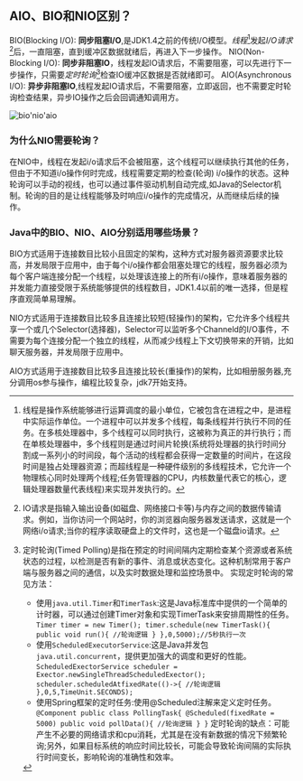 ## AIO、BIO和NIO区别？
BIO(Blocking I/O): **同步阻塞I/O**,是JDK1.4之前的传统I/O模型。*线程*[^2]发起*I/O请求*[^3]后，一直阻塞，直到缓冲区数据就绪后，再进入下一步操作。
NIO(Non-Blocking I/O): **同步非阻塞IO**，线程发起IO请求后，不需要阻塞，可以先进行下一步操作，只需要*定时轮询*[^1]检查IO缓冲区数据是否就绪即可。
AIO(Asynchronous I/O): **异步非阻塞IO**,线程发起IO请求后，不需要阻塞，立即返回，也不需要定时轮询检查结果，异步IO操作之后会回调通知调用方。

![bio'nio'aio](https://cdn.nlark.com/yuque/0/2024/png/5378072/1705133708567-49955e01-446a-4fef-b441-4356180eac5c.png?x-oss-process=image%2Fwatermark%2Ctype_d3F5LW1pY3JvaGVp%2Csize_22%2Ctext_SkFWQeWFq-iCoeaWh-ahow%3D%3D%2Ccolor_FFFFFF%2Cshadow_50%2Ct_80%2Cg_se%2Cx_10%2Cy_10)


### 为什么NIO需要轮询？
在NIO中，线程在发起i/o请求后不会被阻塞，这个线程可以继续执行其他的任务，但由于不知道i/o操作何时完成，线程需要定期的检查(轮询)
i/o操作的状态。这种轮询可以手动的视线，也可以通过事件驱动机制自动完成,如Java的Selector机制。轮询的目的是让线程能够及时响应i/o操作的完成情况，从而继续后续的操作。

### Java中的BIO、NIO、AIO分别适用哪些场景？
BIO方式适用于连接数目比较小且固定的架构，这种方式对服务器资源要求比较高，并发局限于应用中，由于每个i/o操作都会阻塞处理它的线程，服务器必须为每个客户端连接分配一个线程，以处理该连接上的所有i/o操作，意味着服务器的并发能力直接受限于系统能够提供的线程数目，JDK1.4以前的唯一选择，但是程序直观简单易理解。

NIO方式适用于连接数目比较多且连接比较短(轻操作)的架构，它允许多个线程共享一个或几个Selector(选择器)，Selector可以监听多个Channeld的I/O事件，不需要为每个连接分配一个独立的线程，从而减少线程上下文切换带来的开销，比如聊天服务器，并发局限于应用中。

AIO方式适用于连接数目比较多且连接比较长(重操作)的架构，比如相册服务器,充分调用os参与操作，编程比较复杂，jdk7开始支持。



[^1]:定时轮询(Timed Polling)是指在预定的时间间隔内定期检查某个资源或者系统状态的过程，以检测是否有新的事件、消息或状态变化。这种机制常用于客户端与服务器之间的通信，以及实时数据处理和监控场景中。
实现定时轮询的常见方法：
    - 使用`java.util.Timer`和`TimerTask`:这是Java标准库中提供的一个简单的计时器，可以通过创建Timer对象和实现TimerTask来安排周期性的任务。
    `Timer timer = new Timer();
    timer.schedule(new TimerTask(){
        public void run(){
            //轮询逻辑
        }
    },0,5000);//5秒执行一次`
    - 使用`ScheduledExecutorService`:这是Java并发包`java.util.concurrent`，提供更加强大的调度和更好的性能。
    `ScheduledExectorService scheduler = Exector.newSingleThreadScheduledExector();
    scheduler.scheduledAtfixedRate(()->{
        //轮询逻辑
    },0,5,TimeUnit.SECONDS);`
    - 使用Spring框架的定时任务:使用@Scheduled注解来定义定时任务。
    `@Component
    public class PollingTask{
        @Scheduled(fixedRate = 5000)
        public void pollData(){
            //轮询逻辑
        }
    }`
    定时轮询的缺点：可能产生不必要的网络请求和cpu消耗，尤其是在没有新数据的情况下频繁轮询;另外，如果目标系统的响应时间比较长，可能会导致轮询间隔的实际执行时间变长，影响轮询的准确性和效率。

[^2]:线程是操作系统能够进行运算调度的最小单位，它被包含在进程之中，是进程中实际运作单位。一个进程中可以并发多个线程，每条线程并行执行不同的任务。在多核处理器中，多个线程可以同时执行，这被称为真正的并行执行；而在单核处理器中，多个线程则是通过时间片轮换(系统将处理器的执行时间分割成一系列小的时间段，每个活动的线程都会获得一定数量的时间片，在这段时间是独占处理器资源；而超线程是一种硬件级别的多线程技术，它允许一个物理核心同时处理两个线程;任务管理器的CPU，内核数量代表它的核心，逻辑处理器数量代表线程)来实现并发执行的。

[^3]:IO请求是指输入输出设备(如磁盘、网络接口卡等)与内存之间的数据传输请求。例如，当你访问一个网站时，你的浏览器向服务器发送请求，这就是一个网络i/o请求;当你的程序读取硬盘上的文件时，这也是一个磁盘io请求。


 